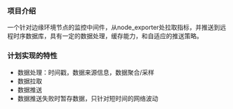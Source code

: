 ### 项目介绍
一个针对边缘环境节点的监控中间件，从node_exporter处拉取指标，并推送到远程时序数据库，具有一定的数据处理，缓存能力，和自适应的推送策略。
### 计划实现的特性
- 数据处理：时间戳，数据来源信息，数据聚合/采样
- 数据拉取
- 数据推送
- 数据推送失败时暂存数据，只针对短时间的网络波动
